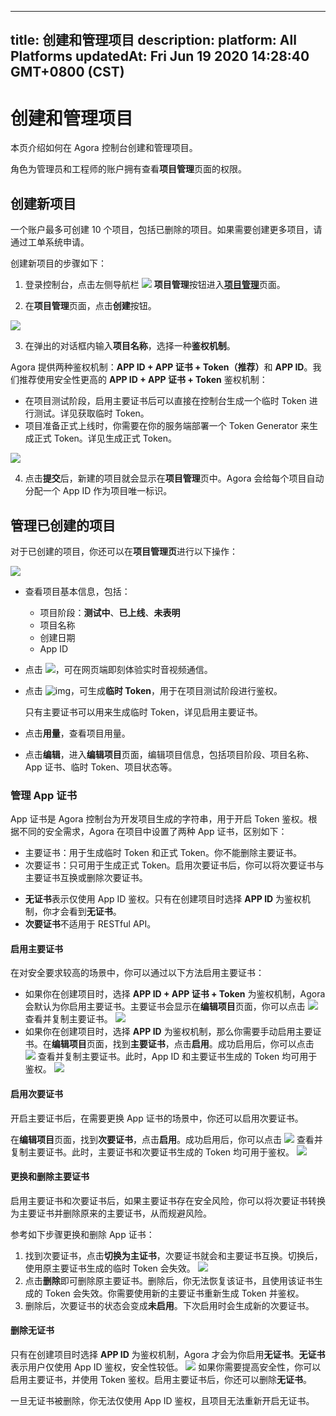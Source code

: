 
---
title: 创建和管理项目
description: 
platform: All Platforms
updatedAt: Fri Jun 19 2020 14:28:40 GMT+0800 (CST)
---
# 创建和管理项目
本页介绍如何在 Agora 控制台创建和管理项目。
<div class="alert info">角色为管理员和工程师的账户拥有查看<b>项目管理</b>页面的权限。</div>


## 创建新项目

<div class="alert info"> 一个账户最多可创建 10 个项目，包括已删除的项目。如果需要创建更多项目，请通过<a href="https://agora-ticket.agora.io/">工单系统</a >申请。</div>

创建新项目的步骤如下：

1. 登录控制台，点击左侧导航栏 ![](https://web-cdn.agora.io/docs-files/1551254998344) **项目管理**按钮进入[**项目管理**](https://dashboard.agora.io/projects)页面。


2. 在**项目管理**页面，点击**创建**按钮。

![](https://web-cdn.agora.io/docs-files/1574156100068)

3. 在弹出的对话框内输入**项目名称**，选择一种**鉴权机制**。

<div class="alert info">Agora 提供两种鉴权机制：<b>APP ID + APP 证书 + Token（推荐）</b>和 <b>APP ID</b>。我们推荐使用安全性更高的 <b>APP ID + APP 证书 + Token</b> 鉴权机制：<ul><li>在项目测试阶段，<a href="#primary">启用主要证书</a >后可以直接在控制台生成一个临时 Token 进行测试。详见<a href="https://docs.agora.io/cn/Agora%20Platform/token#get-a-temporary-token">获取临时 Token</a >。</li><li>项目准备正式上线时，你需要在你的服务端部署一个 Token Generator 来生成正式 Token。详见<a href="https://docs.agora.io/cn/RTSA/token_server?platform=CPP">生成正式 Token</a >。</li></ul></div>
   
  ![](https://web-cdn.agora.io/docs-files/1592467865538)

4. 点击**提交**后，新建的项目就会显示在**项目管理**页中。Agora 会给每个项目自动分配一个 App ID 作为项目唯一标识。

## 管理已创建的项目

对于已创建的项目，你还可以在**项目管理页**进行以下操作：

![](https://web-cdn.agora.io/docs-files/1574156398673)

- 查看项目基本信息，包括：

  - 项目阶段：**测试中**、**已上线**、**未表明**
  - 项目名称
  - 创建日期
  - App ID

- 点击 ![](https://web-cdn.agora.io/docs-files/1574156449172)，可在网页端即刻体验实时音视频通信。

- 点击 ![img](https://web-cdn.agora.io/docs-files/1564048991389)，可生成**临时 Token**，用于在项目测试阶段进行鉴权。

  <div class="alert note">只有主要证书可以用来生成临时 Token，详见<a href="#primary">启用主要证书</a >。</div>

- 点击**用量**，查看项目用量。

- 点击**编辑**，进入**编辑项目**页面，编辑项目信息，包括项目阶段、项目名称、App 证书、临时 Token、项目状态等。

### 管理 App 证书

App 证书是 Agora 控制台为开发项目生成的字符串，用于开启 Token 鉴权。根据不同的安全需求，Agora 在项目中设置了两种 App 证书，区别如下：

- 主要证书：用于生成临时 Token 和正式 Token。你不能删除主要证书。
- 次要证书：只可用于生成正式 Token。启用次要证书后，你可以将次要证书与主要证书互换或删除次要证书。

<div class="alert note"><ul><li> <b>无证书</b>表示仅使用 App ID 鉴权。只有在创建项目时选择 <b>APP ID</b> 为鉴权机制，你才会看到<b>无证书</b>。</li>
	<li><b>次要证书</b>不适用于 RESTful API。</li></ul></div>


#### 启用主要证书<a name="primary"></a>

在对安全要求较高的场景中，你可以通过以下方法启用主要证书：

- 如果你在创建项目时，选择 **APP ID + APP 证书 + Token** 为鉴权机制，Agora 会默认为你启用主要证书。主要证书会显示在**编辑项目**页面，你可以点击 ![](https://web-cdn.agora.io/docs-files/1592468375475) 查看并复制主要证书。
 ![](https://web-cdn.agora.io/docs-files/1592468388883)
- 如果你在创建项目时，选择 **APP ID** 为鉴权机制，那么你需要手动启用主要证书。在**编辑项目**页面，找到**主要证书**，点击**启用**。成功启用后，你可以点击 ![](https://web-cdn.agora.io/docs-files/1592468410982) 查看并复制主要证书。此时，App ID 和主要证书生成的 Token 均可用于鉴权。
 ![](https://web-cdn.agora.io/docs-files/1592468425931)

#### 启用次要证书<a name="secondary"></a>

开启主要证书后，在需要更换 App 证书的场景中，你还可以启用次要证书。

在**编辑项目**页面，找到**次要证书**，点击**启用**。成功启用后，你可以点击 ![](https://web-cdn.agora.io/docs-files/1592468484328) 查看并复制主要证书。此时，主要证书和次要证书生成的 Token 均可用于鉴权。
![](https://web-cdn.agora.io/docs-files/1592468508012)

#### 更换和删除主要证书

启用主要证书和次要证书后，如果主要证书存在安全风险，你可以将次要证书转换为主要证书并删除原来的主要证书，从而规避风险。

参考如下步骤更换和删除 App 证书：

1. 找到次要证书，点击**切换为主证书**，次要证书就会和主要证书互换。切换后，使用原主要证书生成的临时 Token 会失效。
 ![](https://web-cdn.agora.io/docs-files/1592468534875)
2. 点击**删除**即可删除原主要证书。删除后，你无法恢复该证书，且使用该证书生成的 Token 会失效。你需要使用新的主要证书重新生成 Token 并鉴权。
3. 删除后，次要证书的状态会变成**未启用**。下次启用时会生成新的次要证书。

#### 删除无证书

只有在创建项目时选择 **APP ID** 为鉴权机制，Agora 才会为你启用**无证书**。**无证书**表示用户仅使用 App ID 鉴权，安全性较低。
![](https://web-cdn.agora.io/docs-files/1592468559818)
如果你需要提高安全性，你可以启用主要证书，并使用 Token 鉴权。启用主要证书后，你还可以删除**无证书**。
<div class="alert warning">一旦无证书被删除，你无法仅使用 App ID 鉴权，且项目无法重新开启无证书。</div>
 




